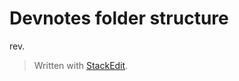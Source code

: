 # Devnotes folder structure
rev.


> Written with [StackEdit](https://stackedit.io/).
<!--stackedit_data:
eyJoaXN0b3J5IjpbMTY5MjA1ODUwN119
-->